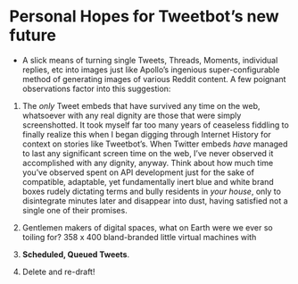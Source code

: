 # Personal Hopes for Tweetbot’s new future
* A slick means of turning single Tweets, Threads, Moments, individual replies, etc into images just like Apollo’s ingenious super-configurable method of generating images of various Reddit content. A few poignant observations factor into this suggestion:

1. The *only* Tweet embeds that have survived any time on the web, whatsoever with any real dignity are those that were simply screenshotted. It took myself far too many years of ceaseless fiddling to finally realize this when I began digging through Internet History for context on stories like Tweetbot’s. When Twitter embeds *have* managed to last any significant screen time on the web, I’ve never observed it accomplished with any dignity, anyway. Think about how much time you’ve observed spent on API development just for the sake of compatible, adaptable, yet fundamentally inert blue and white brand boxes rudely dictating terms and bully residents in *your house*, only to disintegrate minutes later and disappear into dust, having satisfied not a single one of their promises.

2. Gentlemen makers of digital spaces, what on Earth were we ever so toiling for? 358 x 400 bland-branded little virtual machines with

3. **Scheduled, Queued Tweets**.

4. Delete and re-draft! 
